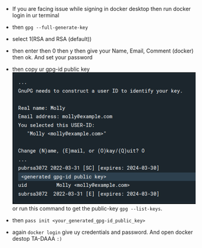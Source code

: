 - If you are facing issue while signing in docker desktop then run docker login in ur terminal 
- then ``` gpg --full-generate-key ```
- select 1(RSA and RSA (default))
- then enter then 0 then y then give your Name, Email, Comment (docker) then ok. And set your password
- then copy ur gpg-id public key ![alt text](image.png)  or run this command to get the public-key ```gpg --list-keys```.

- then ```pass init <your_generated_gpg-id_public_key>```

- again ```docker login``` give uy credentials and password. And open docker destop TA-DAAA ```:)```